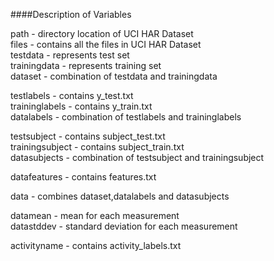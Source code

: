 ####Description of Variables

path - directory location of UCI HAR Dataset  
files - contains all the files in UCI HAR Dataset  
testdata - represents test set  
trainingdata - represents training set  
dataset - combination of testdata and trainingdata  

testlabels - contains y_test.txt  
traininglabels - contains y_train.txt  
datalabels - combination of testlabels and traininglabels  

testsubject - contains subject_test.txt  
trainingsubject - contains subject_train.txt  
datasubjects - combination of testsubject and trainingsubject  

datafeatures - contains features.txt  

data - combines dataset,datalabels and datasubjects  

datamean - mean for each measurement  
datastddev - standard deviation for each measurement  

activityname - contains activity_labels.txt  

